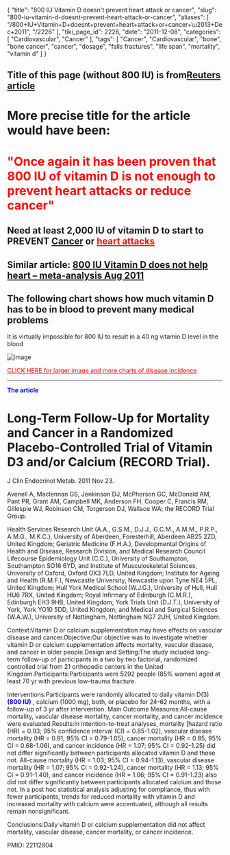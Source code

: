 {
    "title": "800 IU Vitamin D doesn't prevent heart attack or cancer",
    "slug": "800-iu-vitamin-d-doesnt-prevent-heart-attack-or-cancer",
    "aliases": [
        "/800+IU+Vitamin+D+doesnt+prevent+heart+attack+or+cancer+\u2013+Dec+2011",
        "/2226"
    ],
    "tiki_page_id": 2226,
    "date": "2011-12-08",
    "categories": [
        "Cardiovascular",
        "Cancer"
    ],
    "tags": [
        "Cancer",
        "Cardiovascular",
        "bone",
        "bone cancer",
        "cancer",
        "dosage",
        "falls fractures",
        "life span",
        "mortality",
        "vitamin d"
    ]
}


## Title of this page (without 800 IU)  is from[Reuters article](http://www.reuters.com/article/2011/12/08/us-vitamin-d-idUSTRE7B72AV20111208%20)

# More precise title for the article would have been:

#  **<span style="color:#F00;">"Once again it has been proven that 800 IU of vitamin D is not enough to prevent heart attacks or reduce cancer"</span>** 

## Need at least 2,000 IU of vitamin D to start to PREVENT [Cancer](/categories/cancer) or <a href="/posts/heart-attacks" style="color: red; text-decoration: underline;" title="This link has an unknown page_id: 1422">heart attacks</a>

## Similar article: [800 IU Vitamin D does not help heart – meta-analysis Aug 2011](/posts/800-iu-vitamin-d-does-not-help-heart-meta-analysis)

## The following chart shows how much vitamin D has to be in blood to prevent many medical problems

It is virtually impossible for 800 IU to result in a 40 ng vitamin D level in the blood

<img src="/attachments/d3.mock.jpg" alt="image">

<a href="/posts/click-here-for-larger-image-and-more-charts-of-disease-incidence" style="color: red; text-decoration: underline;" title="This link has an unknown page_id: 62">CLICK HERE for larger image and more charts of disease incidence</a>

- - - - - - - - - - - - 

 **<span style="color:#00F;">The article</span>** 

# Long-Term Follow-Up for Mortality and Cancer in a Randomized Placebo-Controlled Trial of Vitamin D3 and/or Calcium (RECORD Trial).

J Clin Endocrinol Metab. 2011 Nov 23. 

Avenell A, Maclennan GS, Jenkinson DJ, McPherson GC, McDonald AM, Pant PR, Grant AM, Campbell MK, Anderson FH, Cooper C, Francis RM, Gillespie WJ, Robinson CM, Torgerson DJ, Wallace WA; the RECORD Trial Group.

Health Services Research Unit (A.A., G.S.M., D.J.J., G.C.M., A.M.M., P.R.P., A.M.G., M.K.C.), University of Aberdeen, Foresterhill, Aberdeen AB25 2ZD, United Kingdom; Geriatric Medicine (F.H.A.), Developmental Origins of Health and Disease, Research Division, and Medical Research Council Lifecourse Epidemiology Unit (C.C.), University of Southampton, Southampton SO16 6YD, and Institute of Musculoskeletal Sciences, University of Oxford, Oxford OX3 7LD, United Kingdom; Institute for Ageing and Health (R.M.F.), Newcastle University, Newcastle upon Tyne NE4 5PL, United Kingdom; Hull York Medical School (W.J.G.), University of Hull, Hull HU6 7RX, United Kingdom; Royal Infirmary of Edinburgh (C.M.R.), Edinburgh EH3 9HB, United Kingdom; York Trials Unit (D.J.T.), University of York, York YO10 5DD, United Kingdom; and Medical and Surgical Sciences (W.A.W.), University of Nottingham, Nottingham NG7 2UH, United Kingdom.

Context:Vitamin D or calcium supplementation may have effects on vascular disease and cancer.Objective:Our objective was to investigate whether vitamin D or calcium supplementation affects mortality, vascular disease, and cancer in older people.Design and Setting:The study included long-term follow-up of participants in a two by two factorial, randomized controlled trial from 21 orthopedic centers in the United Kingdom.Participants:Participants were 5292 people (85% women) aged at least 70 yr with previous low-trauma fracture.

Interventions:Participants were randomly allocated to daily vitamin D(3)  **<span style="color:#00F;">(800 IU)</span>** , calcium (1000 mg), both, or placebo for 24-62 months, with a follow-up of 3 yr after intervention. Main Outcome Measures:All-cause mortality, vascular disease mortality, cancer mortality, and cancer incidence were evaluated.Results:In intention-to-treat analyses, mortality <span>[hazard ratio (HR) = 0.93; 95% confidence interval (CI) = 0.85-1.02]</span>, vascular disease mortality (HR = 0.91; 95% CI = 0.79-1.05), cancer mortality (HR = 0.85; 95% CI = 0.68-1.06), and cancer incidence (HR = 1.07; 95% CI = 0.92-1.25) did not differ significantly between participants allocated vitamin D and those not. All-cause mortality (HR = 1.03; 95% CI = 0.94-1.13), vascular disease mortality (HR = 1.07; 95% CI = 0.92-1.24), cancer mortality (HR = 1.13; 95% CI = 0.91-1.40), and cancer incidence (HR = 1.06; 95% CI = 0.91-1.23) also did not differ significantly between participants allocated calcium and those not. In a post hoc statistical analysis adjusting for compliance, thus with fewer participants, trends for reduced mortality with vitamin D and increased mortality with calcium were accentuated, although all results remain nonsignificant.

Conclusions:Daily vitamin D or calcium supplementation did not affect mortality, vascular disease, cancer mortality, or cancer incidence.

PMID:     22112804
